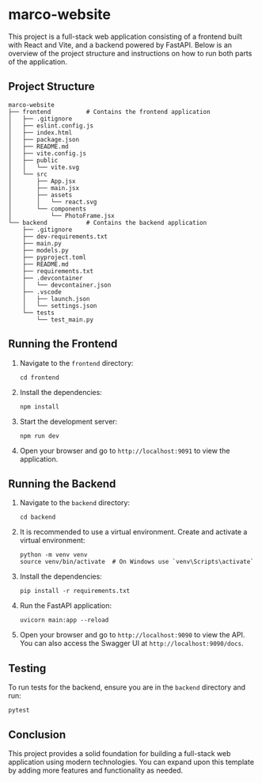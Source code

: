 # marco-website

This project is a full-stack web application consisting of a frontend built with React and Vite, and a backend powered by FastAPI. Below is an overview of the project structure and instructions on how to run both parts of the application.

## Project Structure

```
marco-website
├── frontend          # Contains the frontend application
│   ├── .gitignore
│   ├── eslint.config.js
│   ├── index.html
│   ├── package.json
│   ├── README.md
│   ├── vite.config.js
│   ├── public
│   │   └── vite.svg
│   └── src
│       ├── App.jsx
│       ├── main.jsx
│       ├── assets
│       │   └── react.svg
│       └── components
│           └── PhotoFrame.jsx
└── backend           # Contains the backend application
    ├── .gitignore
    ├── dev-requirements.txt
    ├── main.py
    ├── models.py
    ├── pyproject.toml
    ├── README.md
    ├── requirements.txt
    ├── .devcontainer
    │   └── devcontainer.json
    ├── .vscode
    │   ├── launch.json
    │   └── settings.json
    └── tests
        └── test_main.py
```

## Running the Frontend

1. Navigate to the `frontend` directory:
   ```
   cd frontend
   ```

2. Install the dependencies:
   ```
   npm install
   ```

3. Start the development server:
   ```
   npm run dev
   ```

4. Open your browser and go to `http://localhost:9091` to view the application.

## Running the Backend

1. Navigate to the `backend` directory:
   ```
   cd backend
   ```

2. It is recommended to use a virtual environment. Create and activate a virtual environment:
   ```
   python -m venv venv
   source venv/bin/activate  # On Windows use `venv\Scripts\activate`
   ```

3. Install the dependencies:
   ```
   pip install -r requirements.txt
   ```

4. Run the FastAPI application:
   ```
   uvicorn main:app --reload
   ```

5. Open your browser and go to `http://localhost:9090` to view the API. You can also access the Swagger UI at `http://localhost:9090/docs`.

## Testing

To run tests for the backend, ensure you are in the `backend` directory and run:
```
pytest
```

## Conclusion

This project provides a solid foundation for building a full-stack web application using modern technologies. You can expand upon this template by adding more features and functionality as needed.
